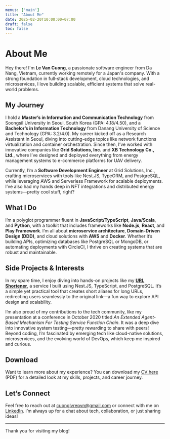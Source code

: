 ```yaml
---
menus: ['main']
title: "About Me"
date: 2025-02-20T10:00:00+07:00
draft: false
toc: false
---
```


# About Me

Hey there! I'm **Le Van Cuong**, a passionate software engineer from Da Nang, Vietnam, currently working remotely for a Japan's company.
With a strong foundation in full-stack development, cloud technologies, and microservices, I love building scalable, efficient systems that solve real-world problems.

## My Journey

I hold a **Master’s in Information and Communication Technology** from Soongsil University in Seoul, South Korea (GPA: 4.18/4.50), and a **Bachelor’s in Information Technology** from Danang University of Science and Technology (GPA: 3.2/4.0). My career kicked off as a Research Assistant in Seoul, diving into cutting-edge topics like network functions virtualization and container orchestration. Since then, I’ve worked with innovative companies like **Grid Solutions, Inc.** and **XB Technology Co., Ltd.**, where I’ve designed and deployed everything from energy management systems to e-commerce platforms for UAV delivery.

Currently, I’m a **Software Development Engineer** at Grid Solutions, Inc., crafting microservices with tools like Nest.JS, TypeORM, and PostgreSQL, while leveraging AWS and Serverless Framework for scalable deployments. I’ve also had my hands deep in NFT integrations and distributed energy systems—pretty cool stuff, right?

## What I Do

I’m a polyglot programmer fluent in **JavaScript/TypeScript**, **Java/Scala**, and **Python**, with a toolkit that includes frameworks like **Node.js**, **React**, and **Play Framework**. I’m all about **microservice architecture**, **Domain-Driven Design (DDD)**, and cloud solutions with **AWS** and **Docker**. Whether it’s building APIs, optimizing databases like PostgreSQL or MongoDB, or automating deployments with CircleCI, I thrive on creating systems that are robust and maintainable.

## Side Projects & Interests

In my spare time, I enjoy diving into hands-on projects like my **[URL Shortener](https://github.com/kanelv/url-shortener)**, a service I built using Nest.JS, TypeScript, and PostgreSQL. It’s a simple yet practical tool that creates short aliases for long URLs, redirecting users seamlessly to the original link—a fun way to explore API design and scalability.

I’m also proud of my contributions to the tech community, like my presentation at a conference in October 2020 titled *An Extended Agent-Based Mechanism For Testing Service Function Chain*. It was a deep dive into innovative system testing—pretty rewarding to share with peers! Beyond coding, I’m fascinated by emerging tech like cloud-native solutions, microservices, and the evolving world of DevOps, which keep me inspired and curious.

## Download

Want to learn more about my experience? You can download my [CV here](/cv/LeVanCuong-Software_Engineer.pdf) (PDF) for a detailed look at my skills, projects, and career journey.

## Let’s Connect

Feel free to reach out at [cuonglvrepvn@gmail.com](mailto:cuonglvrepvn@gmail.com) or connect with me on [LinkedIn](https://linkedin.com/in/lanele). I’m always up for a chat about tech, collaboration, or just sharing ideas!

---

Thank you for visiting my blog!

